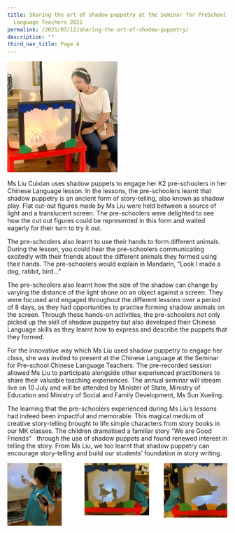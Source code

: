 ```yaml
---
title: Sharing the art of shadow puppetry at the Seminar for PreSchool Chinese
  Language Teachers 2021
permalink: /2021/07/12/sharing-the-art-of-shadow-puppetry/
description: ""
third_nav_title: Page 4
---
```

<img src="/images/Pupptry-4-1.jpg" 
     style="width:50%">


<p>Ms Liu Cuixian uses shadow puppets to engage her K2 pre-schoolers in her Chinese Language lesson. In the lessons, the pre-schoolers learnt that shadow puppetry is an ancient form of story-telling, also known as shadow play. Flat cut-out figures made by Ms Liu were held between a source of light and a translucent screen. The pre-schoolers were delighted to see how the cut out figures could be represented in this form and waited eagerly for their turn to try it out.</p>
<p>The pre-schoolers also learnt to use their hands to form different animals. During the lesson, you could hear the pre-schoolers communicating excitedly with their friends about the different animals they formed using their hands. The pre-schoolers would explain in Mandarin, &ldquo;Look I made a dog, rabbit, bird...&rdquo;</p>
<p>The pre-schoolers also learnt how the size of the shadow can change by varying the distance of the light shone on an object against a screen. They were focused and engaged throughout the different lessons over a period of 8 days, as they had opportunities to practise forming shadow animals on the screen. Through these hands-on activities, the pre-schoolers not only picked up the skill of shadow puppetry but also developed their Chinese Language skills as they learnt how to express and describe the puppets that they formed.</p>
<p>For the innovative way which Ms Liu used shadow puppetry to engage her class, she was invited to present at the Chinese Language at the Seminar for Pre-school Chinese Language Teachers. The pre-recorded session allowed Ms Liu to participate alongside other experienced practitioners to share their valuable teaching experiences. The annual seminar will stream live on 10 July and will be attended by Minister of State, Ministry of Education and Ministry of Social and Family Development, Ms Sun Xueling.</p>
<p>The learning that the pre-schoolers experienced during Ms Liu&rsquo;s lessons had indeed been impactful and memorable. This magical medium of creative story-telling brought to life simple characters from story books in our MK classes. The children dramatised a familiar story &ldquo;We are Good Friends&rdquo;&nbsp;&nbsp; through the use of shadow puppets and found renewed interest in telling the story. From Ms Liu, we too learnt that shadow puppetry can encourage story-telling and build our students&rsquo; foundation in story writing.</p>

![](/images/shadow1.png)